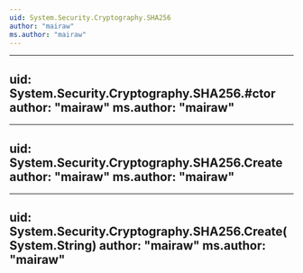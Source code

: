 ```yaml
---
uid: System.Security.Cryptography.SHA256
author: "mairaw"
ms.author: "mairaw"
---
```


---
uid: System.Security.Cryptography.SHA256.#ctor
author: "mairaw"
ms.author: "mairaw"
---

---
uid: System.Security.Cryptography.SHA256.Create
author: "mairaw"
ms.author: "mairaw"
---

---
uid: System.Security.Cryptography.SHA256.Create(System.String)
author: "mairaw"
ms.author: "mairaw"
---

